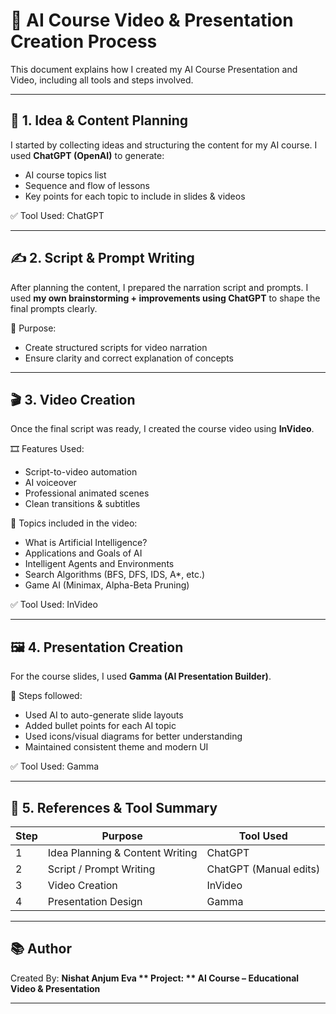 # 🎥 AI Course Video & Presentation Creation Process

This document explains how I created my AI Course Presentation and Video, including all tools and steps involved.

---

## 🧠 1. Idea & Content Planning

I started by collecting ideas and structuring the content for my AI course. I used **ChatGPT (OpenAI)** to generate:

* AI course topics list
* Sequence and flow of lessons
* Key points for each topic to include in slides & videos

✅ Tool Used: ChatGPT

---

## ✍️ 2. Script & Prompt Writing

After planning the content, I prepared the narration script and prompts.
I used **my own brainstorming + improvements using ChatGPT** to shape the final prompts clearly.

📝 Purpose:

* Create structured scripts for video narration
* Ensure clarity and correct explanation of concepts

---

## 🎬 3. Video Creation

Once the final script was ready, I created the course video using **InVideo**.

🎞️ Features Used:

* Script-to-video automation
* AI voiceover
* Professional animated scenes
* Clean transitions & subtitles

📌 Topics included in the video:

* What is Artificial Intelligence?
* Applications and Goals of AI
* Intelligent Agents and Environments
* Search Algorithms (BFS, DFS, IDS, A*, etc.)
* Game AI (Minimax, Alpha-Beta Pruning)

✅ Tool Used: InVideo

---

## 🖼️ 4. Presentation Creation

For the course slides, I used **Gamma (AI Presentation Builder)**.

🎤 Steps followed:

* Used AI to auto-generate slide layouts
* Added bullet points for each AI topic
* Used icons/visual diagrams for better understanding
* Maintained consistent theme and modern UI

✅ Tool Used: Gamma

---

## 🔗 5. References & Tool Summary

| Step | Purpose                         | Tool Used              |
| ---- | ------------------------------- | ---------------------- |
| 1    | Idea Planning & Content Writing | ChatGPT                |
| 2    | Script / Prompt Writing         | ChatGPT (Manual edits) |
| 3    | Video Creation                  | InVideo                |
| 4    | Presentation Design             | Gamma                  |

---

## 📚 Author

Created By: **Nishat Anjum Eva **
Project: ** AI Course – Educational Video & Presentation**

---
 
